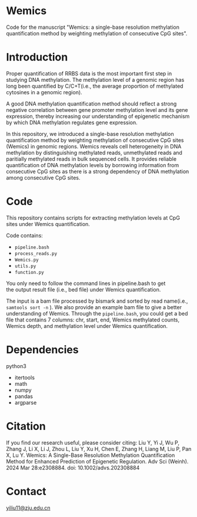 # Wemics
Code for the manuscript "Wemics: a single-base resolution methylation quantification method by weighting methylation of consecutive CpG sites".

# Introduction
Proper quantification of RRBS data is the most important first step in studying DNA methylation. The methylation level of a genomic region has long been quantified by C/C+T(i.e., the average proportion of methylated cytosines in a genomic region).

A good DNA methylation quantification method should reflect a strong negative correlation between gene promoter methylation level and its gene expression, thereby increasing our understanding of epigenetic mechanism by which DNA methylation regulates gene expression.

In this repository, we introduced a single-base resolution methylation quantification method by weighting methylation of consecutive CpG sites (Wemics) in genomic regions. Wemics reveals cell heterogeneity in DNA methylation by distinguishing methylated reads, unmethylated reads and paritially methylated reads in bulk sequenced cells. It provides reliable quantification of DNA methylation levels by borrowing information from consecutive CpG sites as there is a strong dependency of DNA methylation among consecutive CpG sites.

# Code
This repository contains scripts for extracting methylation levels at CpG sites under Wemics quantification.

Code contains:
- `pipeline.bash`
- `process_reads.py`
- `Wemics.py`
- `utils.py`
- `function.py`

You only need to follow the command lines in pipeline.bash to get the output result file (i.e., bed file) under Wemics quantification.

The input is a bam file processed by bismark and sorted by read name(i.e.,` samtools sort -n` ). We also provide an example bam file to give a better understanding of Wemics. Through the `pipeline.bash`, you could get a bed file that contains 7 columns: chr, start, end, Wemics methylated counts, Wemics depth, and methylation level under Wemics quantification.

# Dependencies
python3
- itertools
- math
- numpy
- pandas
- argparse

# Citation

If you find our research useful, please consider citing: Liu Y, Yi J, Wu P, Zhang J, Li X, Li J, Zhou L, Liu Y, Xu H, Chen E, Zhang H, Liang M, Liu P, Pan X, Lu Y. Wemics: A Single-Base Resolution Methylation Quantification Method for Enhanced Prediction of Epigenetic Regulation. Adv Sci (Weinh). 2024 Mar 28:e2308884. doi: 10.1002/advs.202308884

# Contact

yiliu11@zju.edu.cn
